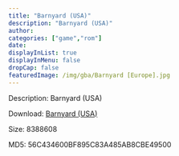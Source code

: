 ```yaml
---
title: "Barnyard (USA)"
description: "Barnyard (USA)"
author: 
categories: ["game","rom"]
date: 
displayInList: true
displayInMenu: false
dropCap: false
featuredImage: /img/gba/Barnyard [Europe].jpg
---
```


Description: Barnyard (USA)

Download: <a style="text-decoration:underline;" href="https://mega.nz/#!SLRECCTB!as577W8Tv2IyBY6CRUEfKLiKPx2w8GKdSS7-gxMKg_s" target = "_blank" rel = "nofollow" > Barnyard (USA)</a>

Size: 8388608

MD5: 56C434600BF895C83A485AB8CBE49500

